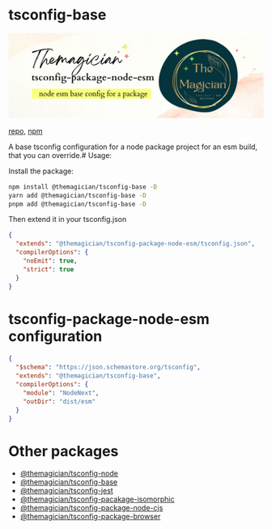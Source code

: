 # tsconfig-base

![the magician tsconfig-package-node-esm banner](/packages/tsconfig-package-node-esm/imgs/banner.png)

[repo](https://github.com/TheMagicianDev/tsconfig), [npm](https://www.npmjs.com/package/@themagician/tsconfig-package-node-esm)

A base tsconfig configuration for a node package project for an esm build, that you can override.# Usage:



Install the package:

```sh
npm install @themagician/tsconfig-base -D
yarn add @themagician/tsconfig-base -D
pnpm add @themagician/tsconfig-base -D
```

Then extend it in your tsconfig.json

```json
{
  "extends": "@themagician/tsconfig-package-node-esm/tsconfig.json",
  "compilerOptions": {
    "noEmit": true,
    "strict": true
  }
}
```
# tsconfig-package-node-esm configuration

```json
{
  "$schema": "https://json.schemastore.org/tsconfig",
  "extends": "@themagician/tsconfig-base",
  "compilerOptions": {
    "module": "NodeNext",
    "outDir": "dist/esm"
  }
}
```

# Other packages

- [@themagician/tsconfig-node](https://www.npmjs.com/package/@themagician/tsconfig-node)
- [@themagician/tsconfig-base](https://www.npmjs.com/package/@themagician/tsconfig-base)
- [@themagician/tsconfig-jest](https://www.npmjs.com/package/@themagician/tsconfig-jest)
- [@themagician/tsconfig-pacakage-isomorphic](https://www.npmjs.com/package/@themagician/tsconfig-pacakage-isomorphic)
- [@themagician/tsconfig-package-node-cjs](https://www.npmjs.com/package/@themagician/tsconfig-package-node-cjs)
- [@themagician/tsconfig-package-browser](https://www.npmjs.com/package/@themagician/tsconfig-package-browser)

